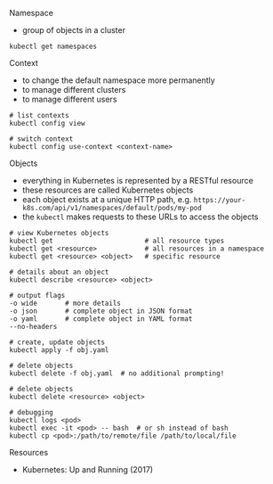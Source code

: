 Namespace

* group of objects in a cluster

```
kubectl get namespaces
```

Context

* to change the default namespace more permanently
* to manage different clusters
* to manage different users

```
# list contexts
kubectl config view

# switch context
kubectl config use-context <context-name>
```

Objects

* everything in Kubernetes is represented by a RESTful resource
* these resources are called Kubernetes objects
* each object exists at a unique HTTP path, e.g. `https://your-k8s.com/api/v1/namespaces/default/pods/my-pod`
* the `kubectl` makes requests to these URLs to access the objects

```
# view Kubernetes objects
kubectl get                       # all resource types
kubectl get <resource>            # all resources in a namespace
kubectl get <resource> <object>   # specific resource

# details about an object
kubectl describe <resource> <object>

# output flags
-o wide       # more details
-o json       # complete object in JSON format
-o yaml       # complete object in YAML format
--no-headers

# create, update objects
kubectl apply -f obj.yaml

# delete objects
kubectl delete -f obj.yaml  # no additional prompting!

# delete objects
kubectl delete <resource> <object>

# debugging
kubectl logs <pod>
kubectl exec -it <pod> -- bash  # or sh instead of bash
kubectl cp <pod>:/path/to/remote/file /path/to/local/file
```

Resources

* Kubernetes: Up and Running (2017)
